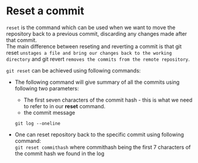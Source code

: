 # Reset a commit

```reset``` is the command which can be used when we want to move the repository back to a previous commit, discarding any changes made after that commit.<br/>
The main difference between reseting and reverting a commit is that git reset ```unstages a file and bring our changes back to the working directory``` 
and git revert ```removes the commits from the remote repository```. <br/>

```git reset``` can be achieved using following commands:
- The following command will give summary of all the commits using following two parameters:
   
     - The first seven characters of the commit hash - this is what we need to refer to in our **reset** command.
     - the commit message
  
   ```
   git log --oneline
   ```
 
   
- One can reset repository back to the specific commit using following command: <br />
  ```git reset commithash```
  where commithash being the first 7 characters of the commit hash we found in the log
